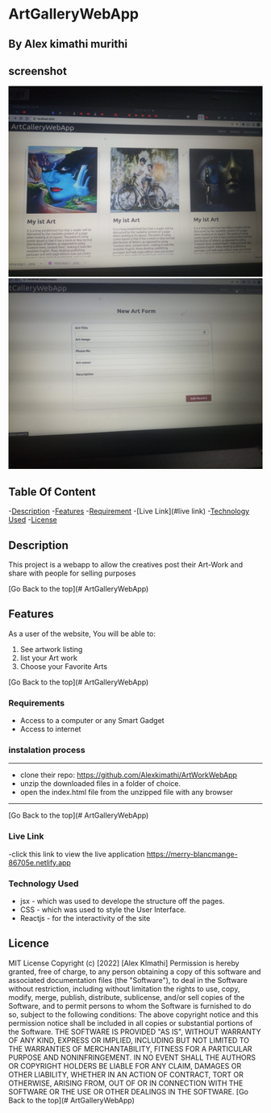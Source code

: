 # ArtGalleryWebApp

## By Alex kimathi murithi

## screenshot
![image](./src/assets/Art2.jpeg)
![image](./src/assets/Gallery.jpeg)

## Table Of Content

-[Description](#description)
-[Features](#features)
-[Requirement](#requirement)
-[Live Link](#live link)
-[Technology Used](#technology-used)
-[License](#license)


## Description 

<p>This project is a webapp to allow the creatives post their Art-Work and share with people for selling purposes </p>

[Go Back to the top](# ArtGalleryWebApp)

## Features

As a user of the website, You will be able to:

1. See artwork listing
2. list your Art work
3. Choose your Favorite Arts


[Go Back to the top](# ArtGalleryWebApp)

### Requirements
* Access to a computer or any Smart Gadget
* Access to internet

### instalation process 

***
* clone their repo: https://github.com/Alexkimathi/ArtWorkWebApp
* unzip the downloaded files in a folder of choice.
* open the index.html file from the unzipped file with any browser

***

[Go Back to the top](# ArtGalleryWebApp)

### Live Link

-click this link to view the live application https://merry-blancmange-86705e.netlify.app


### Technology Used

* jsx - which was used to develope the structure off the pages.
* CSS - which was used to style the User Interface.
* Reactjs - for the interactivity of the site


## Licence
MIT License
Copyright (c) [2022] [Alex KImathi]
Permission is hereby granted, free of charge, to any person obtaining a copy
of this software and associated documentation files (the "Software"), to deal
in the Software without restriction, including without limitation the rights
to use, copy, modify, merge, publish, distribute, sublicense, and/or sell
copies of the Software, and to permit persons to whom the Software is
furnished to do so, subject to the following conditions:
The above copyright notice and this permission notice shall be included in all
copies or substantial portions of the Software.
THE SOFTWARE IS PROVIDED "AS IS", WITHOUT WARRANTY OF ANY KIND, EXPRESS OR
IMPLIED, INCLUDING BUT NOT LIMITED TO THE WARRANTIES OF MERCHANTABILITY,
FITNESS FOR A PARTICULAR PURPOSE AND NONINFRINGEMENT. IN NO EVENT SHALL THE
AUTHORS OR COPYRIGHT HOLDERS BE LIABLE FOR ANY CLAIM, DAMAGES OR OTHER
LIABILITY, WHETHER IN AN ACTION OF CONTRACT, TORT OR OTHERWISE, ARISING FROM,
OUT OF OR IN CONNECTION WITH THE SOFTWARE OR THE USE OR OTHER DEALINGS IN THE
SOFTWARE.
[Go Back to the top](# ArtGalleryWebApp)


